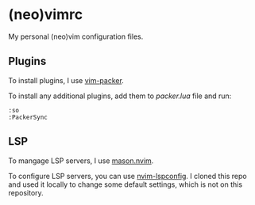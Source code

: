 # (neo)vimrc

My personal (neo)vim configuration files.


## Plugins

To install plugins, I use [vim-packer](https://github.com/wbthomason/packer.nvim).

To install any additional plugins, add them to *packer.lua* file and run:

```vim
:so
:PackerSync
```


## LSP
To mangage LSP servers, I use [mason.nvim](https://github.com/mason-org/mason.nvim).

To configure LSP servers, you can use [nvim-lspconfig](https://github.com/neovim/nvim-lspconfig). I cloned this repo and used
it locally to change some default settings, which is not on this repository.
